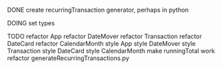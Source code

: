 DONE
create recurringTransaction generator, perhaps in python

DOING
set types

TODO
refactor App
refactor DateMover
refactor Transaction
refactor DateCard
refactor CalendarMonth
style App
style DateMover
style Transaction
style DateCard
style CalendarMonth
make runningTotal work
refactor generateRecurringTransactions.py